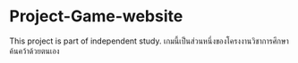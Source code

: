 # Project-Game-website
This project is part of independent study.
เกมนี้เป็นส่วนหนึ่งของโครงงานวิชาการศึกษาค้นคว้าด้วยตนเอง
